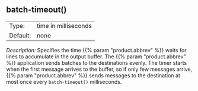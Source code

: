 ---
---
<!-- DISCLAIMER: This file is based on the syslog-ng Open Source Edition documentation https://github.com/balabit/syslog-ng-ose-guides/commit/2f4a52ee61d1ea9ad27cb4f3168b95408fddfdf2 and is used under the terms of The syslog-ng Open Source Edition Documentation License. The file has been modified by Axoflow. -->

## batch-timeout()

|          |                      |
| -------- | -------------------- |
| Type:    | time in milliseconds |
| Default: | none                 |

*Description:* Specifies the time {{% param "product.abbrev" %}} waits for lines to accumulate in the output buffer. The {{% param "product.abbrev" %}} application sends batches to the destinations evenly. The timer starts when the first message arrives to the buffer, so if only few messages arrive, {{% param "product.abbrev" %}} sends messages to the destination at most once every `batch-timeout()` milliseconds.

